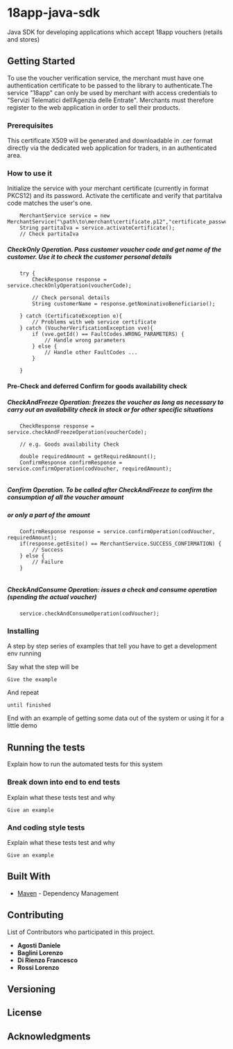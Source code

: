 # 18app-java-sdk
Java SDK for developing applications which accept 18app vouchers (retails and stores)

## Getting Started

To use the voucher verification service, the merchant must have one
authentication certificate to be passed to the library to authenticate.The service
"18app" can only be used by merchant with access credentials to "Servizi Telematici dell’Agenzia delle Entrate".
Merchants must therefore register to the web application in order to sell their products.

### Prerequisites


This certificate X509 will be generated and downloadable in .cer format directly via
the dedicated web application for traders, in an authenticated area.

### How to use it
Initialize the service with your merchant certificate (currently in format PKCS12) and its password.
Activate the certificate and verify that partitaIva code matches the user's one.
```
    MerchantService service = new MerchantService("\path\to\merchant\certificate.p12","certificate_password");
    String partitaIva = service.activateCertificate();
    // Check partitaIva
```

##### CheckOnly Operation. Pass customer voucher code and get name of the customer. Use it to check the customer personal details
```
    try {       
        CheckResponse response = service.checkOnlyOperation(voucherCode);
        
        // Check personal details
        String customerName = response.getNominativoBeneficiario();
        
    } catch (CertificateException e){
        // Problems with web service certificate
    } catch (VoucherVerificationException vve){
        if (vve.getId() == FaultCodes.WRONG_PARAMETERS) {
            // Handle wrong parameters
        } else {
            // Handle other FaultCodes ...
        }
        
    }
```
#### Pre-Check and deferred Confirm for goods availability check
##### CheckAndFreeze Operation: freezes the voucher as long as necessary to carry out an availability check in stock or for other specific situations
```
    CheckResponse response = service.checkAndFreezeOperation(voucherCode);
    
    // e.g. Goods availability Check
    
    double requiredAmount = getRequiredAmount();
    ConfirmResponse confirmResponse = service.confirmOperation(codVoucher, requiredAmount);
   
```  
##### Confirm Operation. To be called after CheckAndFreeze to confirm the consumption of all the voucher amount 
##### or only a part of the amount

```
    ConfirmResponse response = service.confirmOperation(codVoucher, requiredAmount);
    if(response.getEsito() == MerchantService.SUCCESS_CONFIRMATION) {
        // Success
    } else {
        // Failure
    }
    
```

##### CheckAndConsume Operation: issues a check and consume operation (spending the actual voucher)
```
    service.checkAndConsumeOperation(codVoucher);
``` 

### Installing

A step by step series of examples that tell you have to get a development env running

Say what the step will be

```
Give the example
```

And repeat

```
until finished
```

End with an example of getting some data out of the system or using it for a little demo

## Running the tests

Explain how to run the automated tests for this system

### Break down into end to end tests

Explain what these tests test and why

```
Give an example
```

### And coding style tests

Explain what these tests test and why

```
Give an example
```


## Built With

* [Maven](https://maven.apache.org/) - Dependency Management

## Contributing

List of Contributors who participated in this project.
* **Agosti Daniele**
* **Baglini Lorenzo**
* **Di Rienzo Francesco**
* **Rossi Lorenzo**

## Versioning


## License

## Acknowledgments


